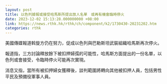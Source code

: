 ```yaml
---
layout: post
title: 以色列據報或接受哈馬斯所提出放人名單　或再有機會臨時停火　
date: 2023-12-02 15:13:28.000000000 +08:00
link: https://news.rthk.hk/rthk/ch/component/k2/1730430-20231202.htm
categories: rthk
---
```


美國傳媒報道斡旋方仍在努力，促成以色列與巴勒斯坦武裝組織哈馬斯再次停火。

報道指，三方討論釋放餘下被扣押婦孺的可能性，哈馬斯方面提出的一份名單，以色列或會接受，令臨時停火可能再次實現。

消息又指，當所有被扣押婦女獲釋後，談判範圍將轉向其他被扣押人員，包括男性平民及預備役軍事人員。

